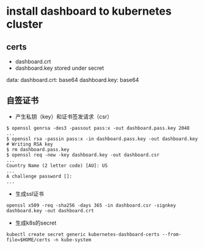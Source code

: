 # install dashboard to kubernetes cluster

## certs
* dashboard.crt
* dashboard.key
stored under secret 

data:
  dashboard.crt: base64
  dashboard.key: base64


## 自签证书

* 产生私钥（key）和证书签发请求（csr）
```
$ openssl genrsa -des3 -passout pass:x -out dashboard.pass.key 2048
...
$ openssl rsa -passin pass:x -in dashboard.pass.key -out dashboard.key
# Writing RSA key
$ rm dashboard.pass.key
$ openssl req -new -key dashboard.key -out dashboard.csr
...
Country Name (2 letter code) [AU]: US
...
A challenge password []:
...
```
* 生成ssl证书

`openssl x509 -req -sha256 -days 365 -in dashboard.csr -signkey dashboard.key -out dashboard.crt`



* 生成k8s的secret
```
kubectl create secret generic kubernetes-dashboard-certs --from-file=$HOME/certs -n kube-system
```
